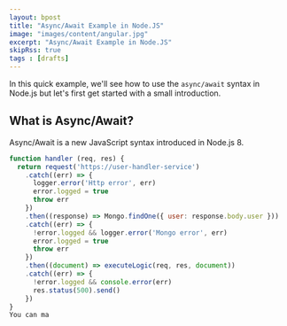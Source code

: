 ```yaml
---
layout: bpost
title: "Async/Await Example in Node.JS"
image: "images/content/angular.jpg"
excerpt: "Async/Await Example in Node.JS" 
skipRss: true
tags : [drafts] 
---
```


In this quick example, we'll see how to use the `async/await` syntax in Node.js but let's first get started with a small introduction.

## What is Async/Await?

Async/Await is a new JavaScript syntax introduced in Node.js 8.



```js
function handler (req, res) {
  return request('https://user-handler-service')
    .catch((err) => {
      logger.error('Http error', err)
      error.logged = true
      throw err
    })
    .then((response) => Mongo.findOne({ user: response.body.user }))
    .catch((err) => {
      !error.logged && logger.error('Mongo error', err)
      error.logged = true
      throw err
    })
    .then((document) => executeLogic(req, res, document))
    .catch((err) => {
      !error.logged && console.error(err)
      res.status(500).send()
    })
}
You can ma
```


